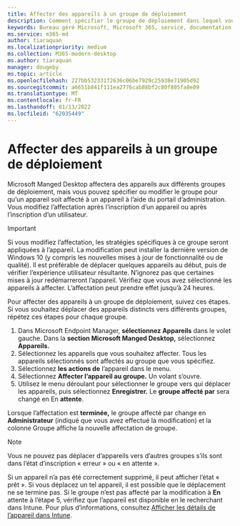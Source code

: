 ```yaml
---
title: Affecter des appareils à un groupe de déploiement
description: Comment spécifier le groupe de déploiement dans lequel vous souhaitez que les appareils soient connectés
keywords: Bureau géré Microsoft, Microsoft 365, service, documentation
ms.service: m365-md
author: tiaraquan
ms.localizationpriority: medium
ms.collection: M365-modern-desktop
ms.author: tiaraquan
manager: dougeby
ms.topic: article
ms.openlocfilehash: 227bb532331f2636c06be7929c25938e71905d92
ms.sourcegitcommit: a6651b841f111ea2776cab88bf2c80f805fa8e09
ms.translationtype: MT
ms.contentlocale: fr-FR
ms.lasthandoff: 01/13/2022
ms.locfileid: "62035449"
---
```

# <a name="assign-devices-to-a-deployment-group"></a>Affecter des appareils à un groupe de déploiement

Microsoft Manged Desktop affectera des appareils aux différents groupes de déploiement, mais vous pouvez spécifier ou modifier le groupe pour qu’un appareil soit affecté à un appareil à l’aide du portail d’administration. Vous modifiez l’affectation après l’inscription d’un appareil ou après l’inscription d’un utilisateur.

> [!IMPORTANT]
> Si vous modifiez l’affectation, les stratégies spécifiques à ce groupe seront appliquées à l’appareil. La modification peut installer la dernière version de Windows 10 (y compris les nouvelles mises à jour de fonctionnalité ou de qualité). Il est préférable de déplacer quelques appareils au début, puis de vérifier l’expérience utilisateur résultante. N’ignorez pas que certaines mises à jour redémarreront l’appareil. Vérifiez que vous avez sélectionné les appareils à affecter. L’affectation peut prendre effet jusqu’à 24 heures.

Pour affecter des appareils à un groupe de déploiement, suivez ces étapes. Si vous souhaitez déplacer des appareils distincts vers différents groupes, répétez ces étapes pour chaque groupe.

1. Dans Microsoft Endpoint Manager, **sélectionnez Appareils** dans le volet gauche. Dans la **section Microsoft Manged Desktop,** sélectionnez **Appareils.**
2. Sélectionnez les appareils que vous souhaitez affecter. Tous les appareils sélectionnés sont affectés au groupe que vous spécifiez.
3. Sélectionnez **les actions de** l’appareil dans le menu.
4. Sélectionnez **Affecter l’appareil au groupe.** Un volant s’ouvre.
5. Utilisez le menu déroulant pour sélectionner le groupe vers qui déplacer les appareils, puis sélectionnez **Enregistrer.** Le **groupe affecté par** sera changé en En **attente**.

Lorsque l’affectation est **terminée,** le groupe affecté par change en  **Administrateur** (indiqué que vous avez effectué la modification) et la colonne Groupe affiche la nouvelle affectation de groupe.

> [!NOTE]
> Vous ne pouvez pas déplacer d’appareils vers d’autres groupes s’ils sont dans l’état d’inscription « erreur » ou « en attente ».
>
>Si un appareil n’a pas été correctement supprimé, il peut afficher l’état « prêt ». Si vous déplacez un tel appareil, il est possible que le déplacement ne se termine pas. Si le groupe  n’est pas affecté par la modification à **En** attente à l’étape 5, vérifiez que l’appareil est disponible en le recherchant dans Intune. Pour plus d’informations, consultez [Afficher les détails de l’appareil dans Intune](/mem/intune/remote-actions/device-inventory).